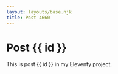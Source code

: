 ```yaml
---
layout: layouts/base.njk
title: Post 4660
---
```


# Post {{ id }}

This is post {{ id }} in my Eleventy project.
